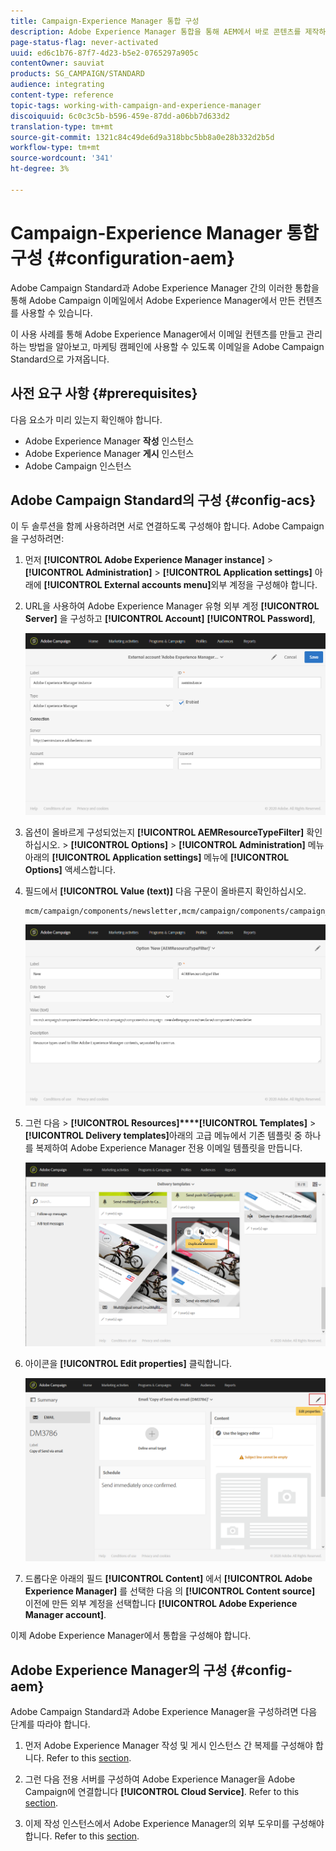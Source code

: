 ```yaml
---
title: Campaign-Experience Manager 통합 구성
description: Adobe Experience Manager 통합을 통해 AEM에서 바로 콘텐츠를 제작하고 나중에 Adobe Campaign에서 사용할 수 있습니다.
page-status-flag: never-activated
uuid: ed6c1b76-87f7-4d23-b5e2-0765297a905c
contentOwner: sauviat
products: SG_CAMPAIGN/STANDARD
audience: integrating
content-type: reference
topic-tags: working-with-campaign-and-experience-manager
discoiquuid: 6c0c3c5b-b596-459e-87dd-a06bb7d633d2
translation-type: tm+mt
source-git-commit: 1321c84c49de6d9a318bbc5bb8a0e28b332d2b5d
workflow-type: tm+mt
source-wordcount: '341'
ht-degree: 3%

---
```



# Campaign-Experience Manager 통합 구성 {#configuration-aem}

Adobe Campaign Standard과 Adobe Experience Manager 간의 이러한 통합을 통해 Adobe Campaign 이메일에서 Adobe Experience Manager에서 만든 컨텐츠를 사용할 수 있습니다.

이 사용 사례를 통해 Adobe Experience Manager에서 이메일 컨텐츠를 만들고 관리하는 방법을 알아보고, 마케팅 캠페인에 사용할 수 있도록 이메일을 Adobe Campaign Standard으로 가져옵니다.

## 사전 요구 사항 {#prerequisites}

다음 요소가 미리 있는지 확인해야 합니다.

* Adobe Experience Manager **작성** 인스턴스
* Adobe Experience Manager **게시** 인스턴스
* Adobe Campaign 인스턴스

## Adobe Campaign Standard의 구성 {#config-acs}

이 두 솔루션을 함께 사용하려면 서로 연결하도록 구성해야 합니다.
Adobe Campaign을 구성하려면:

1. 먼저 **[!UICONTROL Adobe Experience Manager instance]** > **[!UICONTROL Administration]** > **[!UICONTROL Application settings]** 아래에 **[!UICONTROL External accounts menu]**&#x200B;외부 계정을 구성해야 합니다.

1. URL을 사용하여 Adobe Experience Manager 유형 외부 계정 **[!UICONTROL Server]** 을 구성하고 **[!UICONTROL Account]** **[!UICONTROL Password]**,

   ![](assets/aem_1.png)

1. 옵션이 올바르게 구성되었는지 **[!UICONTROL AEMResourceTypeFilter]** 확인하십시오. > **[!UICONTROL Options]** > **[!UICONTROL Administration]** 메뉴 아래의 **[!UICONTROL Application settings]** 메뉴에 **[!UICONTROL Options]** 액세스합니다.

1. 필드에서 **[!UICONTROL Value (text)]** 다음 구문이 올바른지 확인하십시오.

   ```
   mcm/campaign/components/newsletter,mcm/campaign/components/campaign_newsletterpage,mcm/neolane/components/newsletter
   ```

   ![](assets/aem_2.png)

1. 그런 다음 > **[!UICONTROL Resources]****[!UICONTROL Templates]** > **[!UICONTROL Delivery templates]**&#x200B;아래의 고급 메뉴에서 기존 템플릿 중 하나를 복제하여 Adobe Experience Manager 전용 이메일 템플릿을 만듭니다.

   ![](assets/aem_3.png)

1. 아이콘을 **[!UICONTROL Edit properties]** 클릭합니다.

   ![](assets/aem_4.png)

1. 드롭다운 아래의 필드 **[!UICONTROL Content]** 에서 **[!UICONTROL Adobe Experience Manager]** 를 선택한 다음 의 **[!UICONTROL Content source]** 이전에 만든 외부 계정을 선택합니다 **[!UICONTROL Adobe Experience Manager account]**.

이제 Adobe Experience Manager에서 통합을 구성해야 합니다.

## Adobe Experience Manager의 구성 {#config-aem}

Adobe Campaign Standard과 Adobe Experience Manager을 구성하려면 다음 단계를 따라야 합니다.

1. 먼저 Adobe Experience Manager 작성 및 게시 인스턴스 간 복제를 구성해야 합니다. Refer to this [section](https://docs.adobe.com/content/help/en/experience-manager-65/administering/integration/campaignstandard.html#configuring-adobe-experience-manager).

1. 그런 다음 전용 서버를 구성하여 Adobe Experience Manager을 Adobe Campaign에 연결합니다 **[!UICONTROL Cloud Service]**. Refer to this [section](https://docs.adobe.com/content/help/en/experience-manager-65/administering/integration/campaignstandard.html#connecting-aem-to-adobe-campaign).

1. 이제 작성 인스턴스에서 Adobe Experience Manager의 외부 도우미를 구성해야 합니다. Refer to this [section](https://docs.adobe.com/content/help/en/experience-manager-65/administering/integration/campaignstandard.html#configuring-the-externalizer).

